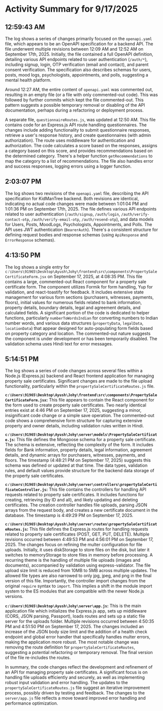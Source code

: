 # Activity Summary for 9/17/2025

## 12:59:43 AM
The log shows a series of changes primarily focused on the `openapi.yaml` file, which appears to be an OpenAPI specification for a backend API.  The file underwent multiple revisions between 12:09 AM and 12:52 AM on September 17th, 2025.  Initially, the file contained a full OpenAPI definition, detailing various API endpoints related to user authentication (`/auth/*`), including signup, login, OTP verification (email and contact), and parent consent verification.  The specification also describes schemas for users, posts, mood logs, psychologists, appointments, and polls, suggesting a mental health platform.

Around 12:27 AM, the entire content of `openapi.yaml` was commented out, resulting in an empty file (or a file with only commented-out code).  This was followed by further commits which kept the file commented-out.  This pattern suggests a possible temporary removal or disabling of the API documentation, perhaps during a refactoring or deployment process.

A separate file, `questionnaireRoutes.js`, was updated at 12:50 AM. This file contains code for an Express.js API route handling questionnaires.  The changes include adding functionality to submit questionnaire responses, retrieve a user's response history, and create questionnaires (with admin authorization).  The route uses middleware for authentication and authorization.  The code calculates a score based on the responses, assigns a category based on this score, and provides recommendations based on the determined category.  There's a helper function `getRecommendations` to map the category to a list of recommendations.  The file also handles error and success responses, logging errors using a logger function.


## 2:03:07 PM
The log shows two revisions of the `openapi.yaml` file, describing the API specification for KidManTree backend.  Both revisions are identical, indicating no actual code changes were made between 1:01:04 PM and 1:01:36 PM on September 17th, 2025. The file defines various API endpoints related to user authentication (`/auth/signup`, `/auth/login`, `/auth/verify-contact-otp`, `/auth/verify-email-otp`, `/auth/resend-otp`), and data models for Users, Posts, MoodLogs, Psychologists, Appointments, and Polls.  The API uses JWT authentication (`BearerAuth`).  There's a consistent structure for defining request bodies and response schemas (using `ApiResponse` and `ErrorResponse` schemas).


## 4:13:50 PM
The log shows a single entry for `c:\Users\91965\Desktop\Ayush\Johy\frontend\src\components\PropertySaleCertificateForm.jsx` on September 17, 2025, at 4:08:35 PM.  This file contains a large, commented-out React component for a property sale certificate form.  The component utilizes Formik for form handling, Yup for validation, and react-toastify for feedback.  It includes extensive state management for various form sections (purchasers, witnesses, payments, floors),  initial values for numerous fields related to bank information, property details, boundary details, legal and agreement details, and calculated fields.  A significant portion of the code is dedicated to helper functions, particularly `numberToWordsIndian` for converting numbers to Indian number words, and various data structures (`propertyData`, `legalData`, `locationData`) that appear designed for auto-populating form fields based on property category and location.  The commented-out nature suggests the component is under development or has been temporarily disabled.  The validation schema uses Hindi text for error messages.


## 5:14:51 PM
The log shows a series of code changes across several files within a Node.js (Express.js) backend and React frontend application for managing property sale certificates.  Significant changes are made to the file upload functionality, particularly within the `propertySaleCertificateRoutes.js` file.


**`c:\Users\91965\Desktop\Ayush\Johy\frontend\src\components\PropertySaleCertificateForm.jsx`:** This file appears to contain the React component for the form used to create property sale certificates.  Two nearly identical entries exist at 4:46 PM on September 17, 2025, suggesting a minor, insignificant code change or a simple save operation. The commented-out code shows a comprehensive form structure for capturing extensive property and owner details, including validation rules written in Hindi.


**`c:\Users\91965\Desktop\Ayush\Johy\server\models\PropertySaleCertificate.js`:** This file defines the Mongoose schema for a property sale certificate. The schema is extensive, reflecting the complexity of the form. It includes fields for Bank information, property details, legal information, agreement details, and dynamic arrays for purchasers, witnesses, payments, and floors.  The timestamp (4:48:21 PM on September 17, 2025) suggests this schema was defined or updated at that time. The data types, validation rules, and default values provide structure for the backend data storage of the property sale certificates.


**`c:\Users\91965\Desktop\Ayush\Johy\server\controllers\propertySaleCertificateController.js`:** This file contains the controllers for handling API requests related to property sale certificates. It includes functions for creating, retrieving (by ID and all), and likely updating and deleting certificates.  The creation controller handles file uploads, parsing JSON arrays from the request body, and creates a new certificate document in the database. The timestamp is 4:49:29 PM on September 17, 2025.


**`c:\Users\91965\Desktop\Ayush\Johy\server\routes\propertySaleCertificateRoutes.js`:**  This file defines the Express.js routes for handling requests related to property sale certificates (POST, GET, PUT, DELETE).  Multiple revisions occurred between 4:49:53 PM and 4:56:01 PM on September 17, 2025.  The changes focus on refining the multer configuration for file uploads. Initially, it uses diskStorage to store files on the disk, but later it switches to memoryStorage to store files in memory before processing.  A recurring theme is the handling of multiple file uploads (images and documents), accompanied by validation using express-validator.  The file upload size limit is reduced from 10MB to 5MB across multiple updates.  The allowed file types are also narrowed to only jpg, jpeg, and png in the final version of this file.  Importantly, the controller import changes from the original `require` syntax to `import`.  This implies a shift in the module import system to the ES modules that are compatible with the newer Node.js versions.


**`c:\Users\91965\Desktop\Ayush\Johy\server\app.js`:**  This is the main application file which initializes the Express.js app, sets up middleware (CORS, JSON parsing, Passport), loads routes and sets up a static file server for the uploads folder.  Multiple revisions occurred between 4:50:35 PM and 4:51:50 PM on September 17, 2025.  The changes included an increase of the JSON body size limit and the addition of a health check endpoint and global error handler that specifically handles multer errors, making the application more robust. The most notable change was removing the route definition for `propertySaleCertificateRoutes`, suggesting a potential refactoring or temporary removal. The final version of the file re-includes the routes.


In summary, the code changes reflect the development and refinement of an API for managing property sale certificates.  A significant focus is on handling file uploads efficiently and securely, as well as implementing robust input validation and error handling.  The updates to the `propertySaleCertificateRoutes.js` file suggest an iterative improvement process, possibly driven by testing and feedback. The changes to the `server/app.js` file reflects a move toward improved error handling and performance optimization.
